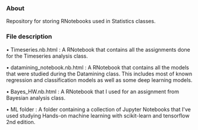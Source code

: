 ### About

Repository for storing RNotebooks used in Statistics classes.  

### File description

• Timeseries.nb.html :  A RNotebook that contains all the assignments done for the Timeseries analysis class.

• datamining_notebook.nb.html :  A RNotebook that contains all the models that were studied during the Datamining class. This includes most of known regression and classification models as well as some deep learning models. 

• Bayes_HW.nb.html :  A RNotebook that I used for an assignment from Bayesian analysis class.

• ML folder :  A folder containing a collection of Jupyter Notebooks that I've used studying Hands-on machine learning with scikit-learn and tensorflow 2nd edition.  
